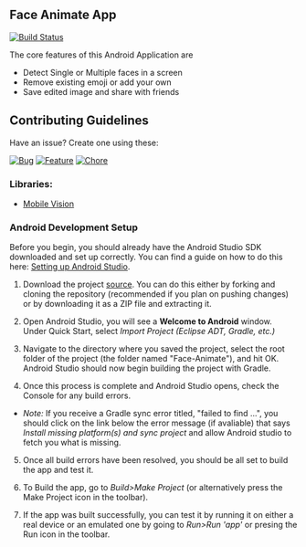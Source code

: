 ## Face Animate App

[![Build Status](https://travis-ci.org/Masquerade0097/Face_Animate.svg?branch=master)](https://travis-ci.org/Masquerade0097/Face_Animate)

The core features of this Android Application are
- Detect Single or Multiple faces in a screen
- Remove existing emoji or add your own
- Save edited image and share with friends

## Contributing Guidelines

Have an issue? Create one using these:

[![Bug](https://img.shields.io/badge/issues-bug-red.svg)](https://github.com/Masquerade0097/Face_Animate/issues/new?template=bug_report.md)
[![Feature](https://img.shields.io/badge/issues-feature-green.svg)](https://github.com/Masquerade0097/Face_Animate/issues/new?template=feature_request.md)
[![Chore](https://img.shields.io/badge/issues-chore-blue.svg)](https://github.com/Masquerade0097/Face_Animate/issues/new?template=chore-request.md)

### Libraries:
- [Mobile Vision](https://developers.google.com/vision/)

### Android Development Setup

Before you begin, you should already have the Android Studio SDK downloaded and set up correctly. You can find a guide on how to do this here: [Setting up Android Studio](http://developer.android.com/sdk/installing/index.html?pkg=studio).

1. Download the project [source](https://github.com/Masquerade0097/Face_Animate). You can do this either by forking and cloning the repository (recommended if you plan on pushing changes) or by downloading it as a ZIP file and extracting it.

2. Open Android Studio, you will see a **Welcome to Android** window. Under Quick Start, select _Import Project (Eclipse ADT, Gradle, etc.)_

3. Navigate to the directory where you saved the project, select the root folder of the project (the folder named "Face-Animate"), and hit OK. Android Studio should now begin building the project with Gradle.

4. Once this process is complete and Android Studio opens, check the Console for any build errors.

  - _Note:_ If you receive a Gradle sync error titled, "failed to find ...", you should click on the link below the error message (if avaliable) that says _Install missing platform(s) and sync project_ and allow Android studio to fetch you what is missing.

5. Once all build errors have been resolved, you should be all set to build the app and test it.

6. To Build the app, go to _Build>Make Project_ (or alternatively press the Make Project icon in the toolbar).

7. If the app was built successfully, you can test it by running it on either a real device or an emulated one by going to _Run>Run 'app'_ or presing the Run icon in the toolbar.

